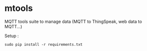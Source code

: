 # mtools
MQTT tools suite to manage data (MQTT to ThingSpeak, web data to MQTT...)

Setup :

    sudo pip install -r requirements.txt
